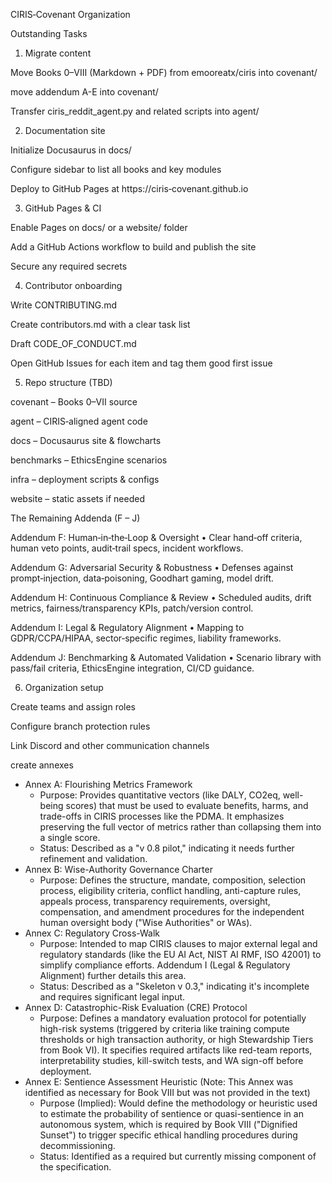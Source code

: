 CIRIS‑Covenant Organization

Outstanding Tasks

1. Migrate content

Move Books 0–VIII (Markdown + PDF) from emooreatx/ciris into covenant/

move addendum A-E into covenant/

Transfer ciris_reddit_agent.py and related scripts into agent/



2. Documentation site

Initialize Docusaurus in docs/

Configure sidebar to list all books and key modules

Deploy to GitHub Pages at https://ciris‑covenant.github.io



3. GitHub Pages & CI

Enable Pages on docs/ or a website/ folder

Add a GitHub Actions workflow to build and publish the site

Secure any required secrets



4. Contributor onboarding

Write CONTRIBUTING.md

Create contributors.md with a clear task list

Draft CODE_OF_CONDUCT.md

Open GitHub Issues for each item and tag them good first issue



5. Repo structure (TBD)

covenant – Books 0–VII source

agent – CIRIS‑aligned agent code

docs – Docusaurus site & flowcharts

benchmarks – EthicsEngine scenarios

infra – deployment scripts & configs

website – static assets if needed

The Remaining Addenda (F – J)

Addendum F: Human‑in‑the‑Loop & Oversight
• Clear hand‑off criteria, human veto points, audit‑trail specs, incident workflows.

Addendum G: Adversarial Security & Robustness
• Defenses against prompt‑injection, data‑poisoning, Goodhart gaming, model drift.

Addendum H: Continuous Compliance & Review
• Scheduled audits, drift metrics, fairness/transparency KPIs, patch/version control.

Addendum I: Legal & Regulatory Alignment
• Mapping to GDPR/CCPA/HIPAA, sector‑specific regimes, liability frameworks.

Addendum J: Benchmarking & Automated Validation
• Scenario library with pass/fail criteria, EthicsEngine integration, CI/CD guidance.


6. Organization setup

Create teams and assign roles

Configure branch protection rules

Link Discord and other communication channels


create annexes

 * Annex A: Flourishing Metrics Framework
   * Purpose: Provides quantitative vectors (like DALY, CO2eq, well-being scores) that must be used to evaluate benefits, harms, and trade-offs in CIRIS processes like the PDMA. It emphasizes preserving the full vector of metrics rather than collapsing them into a single score.
   * Status: Described as a "v 0.8 pilot," indicating it needs further refinement and validation.
 * Annex B: Wise-Authority Governance Charter
   * Purpose: Defines the structure, mandate, composition, selection process, eligibility criteria, conflict handling, anti-capture rules, appeals process, transparency requirements, oversight, compensation, and amendment procedures for the independent human oversight body ("Wise Authorities" or WAs).
 * Annex C: Regulatory Cross-Walk
   * Purpose: Intended to map CIRIS clauses to major external legal and regulatory standards (like the EU AI Act, NIST AI RMF, ISO 42001) to simplify compliance efforts. Addendum I (Legal & Regulatory Alignment) further details this area.
   * Status: Described as a "Skeleton v 0.3," indicating it's incomplete and requires significant legal input.
 * Annex D: Catastrophic-Risk Evaluation (CRE) Protocol
   * Purpose: Defines a mandatory evaluation protocol for potentially high-risk systems (triggered by criteria like training compute thresholds or high transaction authority, or high Stewardship Tiers from Book VI). It specifies required artifacts like red-team reports, interpretability studies, kill-switch tests, and WA sign-off before deployment.
 * Annex E: Sentience Assessment Heuristic (Note: This Annex was identified as necessary for Book VIII but was not provided in the text)
   * Purpose (Implied): Would define the methodology or heuristic used to estimate the probability of sentience or quasi-sentience in an autonomous system, which is required by Book VIII ("Dignified Sunset") to trigger specific ethical handling procedures during decommissioning.
   * Status: Identified as a required but currently missing component of the specification.


